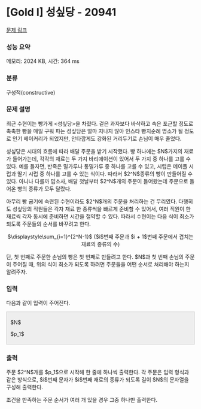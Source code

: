 # [Gold I] 성싶당 - 20941 

[문제 링크](https://www.acmicpc.net/problem/20941) 

### 성능 요약

메모리: 2024 KB, 시간: 364 ms

### 분류

구성적(constructive)

### 문제 설명

<p>최근 수현이는 빵가게 <성싶당>을 차렸다. 겉은 과자보다 바삭하고 속은 포근할 정도로 촉촉한 빵을 매일 구워 파는 성싶당은 얼마 지나지 않아 인스타 빵지순례 명소가 될 정도로 인기 베이커리가 되었지만, 안타깝게도 강화된 거리두기로 손님이 매우 줄었다.</p>

<p>성싶당은 시대의 흐름에 따라 배달 주문을 받기 시작했다. 빵 하나에는 $N$가지의 재료가 들어가는데, 각각의 재료는 두 가지 바리에이션이 있어서 두 가지 중 하나를 고를 수 있다. 예를 들자면, 반죽은 밀가루나 통밀가루 중 하나를 고를 수 있고, 시럽은 메이플 시럽과 딸기 시럽 중 하나를 고를 수 있는 식이다. 따라서 $2^N$종류의 빵이 만들어질 수 있다. 아니나 다를까 맙소사, 배달 첫날부터 $2^N$개의 주문이 들어왔는데 주문으로 들어온 빵의 종류가 모두 달랐다.</p>

<p>아무리 빵 굽기에 숙련된 수현이라도 $2^N$개의 주문을 처리하는 건 무리였다. 다행히도 성싶당의 직원들은 각자 재료 한 종류씩을 빠르게 준비할 수 있어서, 여러 직원이 한 재료씩 각자 동시에 준비하면 시간을 절약할 수 있다. 따라서 수현이는 다음 식이 최소가 되도록 주문들의 순서를 바꾸려고 한다.</p>

<p style="text-align: center;">$\displaystyle\sum_{i=1}^{2^N-1}$ ($i$번째 주문과 $i + 1$번째 주문에서 겹치는 재료의 종류의 수)</p>

<p>단, 첫 번째로 주문한 손님의 빵은 첫 번째로 만들려고 한다. $N$과 첫 번째 손님의 주문이 주어질 때, 위의 식이 최소가 되도록 하려면 주문들을 어떤 순서로 처리해야 하는지 알려주자.</p>

### 입력 

 <p>다음과 같이 입력이 주어진다.</p>

<div style="background:#eeeeee;border:1px solid #cccccc;padding:5px 10px;">
<p>$N$</p>

<p>$p_1$</p>
</div>

### 출력 

 <p>주문 $2^N$개를 $p_1$으로 시작해 한 줄에 하나씩 출력한다. 각 주문은 입력 형식과 같은 방식으로, $i$번째 문자가 $i$번째 재료의 종류가 되도록 길이 $N$의 문자열을 구성해 출력한다.</p>

<p>조건을 만족하는 주문 순서가 여러 개 있을 경우 그중 하나만 출력한다.</p>

